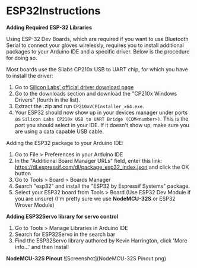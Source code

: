 # ESP32Instructions
**Adding Required ESP-32 Libraries**

Using ESP-32 Dev Boards, which are required if you want to use Bluetooth Serial to connect your gloves wirelessly, requires you to install additional packages to your Arduino IDE and a specific driver. Below is the procedure for doing so.

Most boards use the Silabs CP210x USB to UART chip, for which you have to install the driver:

1. Go to [Silicon Labs' official driver download page](https://www.silabs.com/developers/usb-to-uart-bridge-vcp-drivers)
2. Go to the downloads section and download the "CP210x Windows Drivers" (fourth in the list).
3. Extract the .zip and run `CP210xVCPInstaller_x64.exe`.
4. Your ESP32 should now show up in your devices manager under ports as `Silicon Labs CP210x USB to UART Bridge (COM<number>)`. This is the port you should select in your IDE. If it doesn't show up, make sure you are using a data capable USB cable.

Adding the ESP32 package to your Arduino IDE:

1. Go to File > Preferences in your Arduino IDE
2. In the "Additional Board Manager URLs" field, enter this link: https://dl.espressif.com/dl/package_esp32_index.json and click the OK button
3. Go to Tools > Board > Boards Manager
4. Search "esp32" and install the "ESP32 by Espressif Systems" package.
5. Select your ESP32 board from Tools > Board  (Use ESP32 Dev Module if you are unsure) (I'm pretty sure we use **NodeMCU-32S** or ESP32 Wrover Module)

**Adding ESP32Servo library for servo control**
1. Go to Tools > Manage Libraries in Arduino IDE
2. Search for ESP32Servo in the search bar
3. Find the ESP32Servo library authored by Kevin Harrington, click 'More info...' and then Install


**NodeMCU-32S Pinout**
![Screenshot](NodeMCU-32S Pinout.png)
